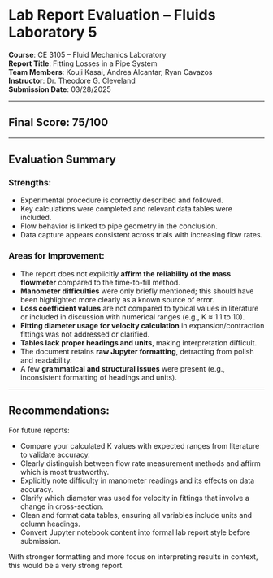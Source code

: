 # Lab Report Evaluation – Fluids Laboratory 5

**Course**: CE 3105 – Fluid Mechanics Laboratory  
**Report Title**: Fitting Losses in a Pipe System  
**Team Members**: Kouji Kasai, Andrea Alcantar, Ryan Cavazos  
**Instructor**: Dr. Theodore G. Cleveland  
**Submission Date**: 03/28/2025  

---

## Final Score: **75/100**

---

## Evaluation Summary

### Strengths:
- Experimental procedure is correctly described and followed.
- Key calculations were completed and relevant data tables were included.
- Flow behavior is linked to pipe geometry in the conclusion.
- Data capture appears consistent across trials with increasing flow rates.

### Areas for Improvement:
- The report does not explicitly **affirm the reliability of the mass flowmeter** compared to the time-to-fill method.
- **Manometer difficulties** were only briefly mentioned; this should have been highlighted more clearly as a known source of error.
- **Loss coefficient values** are not compared to typical values in literature or included in discussion with numerical ranges (e.g., K ≈ 1.1 to 10).
- **Fitting diameter usage for velocity calculation** in expansion/contraction fittings was not addressed or clarified.
- **Tables lack proper headings and units**, making interpretation difficult.
- The document retains **raw Jupyter formatting**, detracting from polish and readability.
- A few **grammatical and structural issues** were present (e.g., inconsistent formatting of headings and units).

---

## Recommendations:
For future reports:
- Compare your calculated K values with expected ranges from literature to validate accuracy.
- Clearly distinguish between flow rate measurement methods and affirm which is most trustworthy.
- Explicitly note difficulty in manometer readings and its effects on data accuracy.
- Clarify which diameter was used for velocity in fittings that involve a change in cross-section.
- Clean and format data tables, ensuring all variables include units and column headings.
- Convert Jupyter notebook content into formal lab report style before submission.

With stronger formatting and more focus on interpreting results in context, this would be a very strong report.

